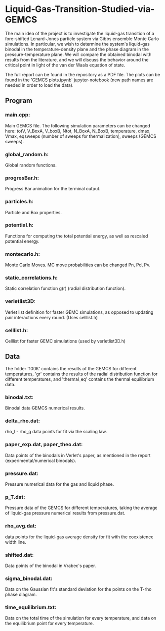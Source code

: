 # Liquid-Gas-Transition-Studied-via-GEMCS
The main idea of the project is to investigate the liquid-gas transition of a fore-shifted Lenard-Jones particle system via Gibbs ensemble Monte Carlo simulations.
In particular, we wish to determine the system's liquid-gas binodal in the temperature-density plane and the phase diagram in the pressure-temperature plane.
We will compare the obtained binodal with results from the literature, and we will discuss the behavior around the critical point in light of the van der Waals
equation of state.

The full report can be found in the repository as a PDF file. The plots can be found in the 'GEMCS plots.ipynb' jupyter-notebook (new path names are needed in order to load the data).

## Program
### main.cpp:
Main GEMCS file.
The following simulation parameters can be changed here: totV, V_BoxA, V_boxB, Ntot, N_BoxA, N_BoxB, temperature, dmax, Vmax, eqsweeps (number of sweeps for thermalization), sweeps (GEMCS sweeps).

### global_random.h:
Global random functions.

### progresBar.h:
Progress Bar animation for the terminal output.

### particles.h:
Particle and Box properties.

### potential.h:
Functions for computing the total potential energy, as well as rescaled potential energy.

### montecarlo.h:
Monte Carlo Moves. MC move probabilities can be changed Pn, Pd, Pv.

### static_correlations.h:
Static correlation function g(r) (radial distribution function).

### verletlist3D:
Verlet list definition for faster GEMC simulations, as opposed to updating pair interactions every round. (Uses celllist.h)

### celllist.h:
Celllist for faster GEMC simulations (used by verletlist3D.h)

## Data
The folder '100K' contains the results of the GEMCS for different temperatures, 'gr' contains the results of the radial distribution function for different temperatures, and 'thermal_eq' contains the thermal equilibrium data.

### binodal.txt:
Binodal data GEMCS numerical results.

### delta_rho.dat:
rho_l - rho_g data points for fit via the scaling law.

### paper_exp.dat, paper_theo.dat:
Data points of the binodals in Verlet's paper, as mentioned in the report (experimental/numerical binodals).

### pressure.dat:
Pressure numerical data for the gas and liquid phase.

### p_T.dat:
Pressure data of the GEMCS for different temperatures, taking the average of liquid-gas pressure numerical results from pressure.dat.

### rho_avg.dat:
data points for the liquid-gas average density for fit with the coexistence width line.

### shifted.dat:
Data points of the binodal in Vrabec's paper.

### sigma_binodal.dat:
Data on the Gaussian fit's standard deviation for the points on the T-rho phase diagram.

### time_equilibrium.txt:
Data on the total time of the simulation for every temperature, and data on the equilibrium point for every temperature.
